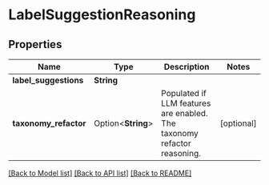 # LabelSuggestionReasoning

## Properties

Name | Type | Description | Notes
------------ | ------------- | ------------- | -------------
**label_suggestions** | **String** |  | 
**taxonomy_refactor** | Option<**String**> | Populated if LLM features are enabled. The taxonomy refactor reasoning. | [optional]

[[Back to Model list]](../README.md#documentation-for-models) [[Back to API list]](../README.md#documentation-for-api-endpoints) [[Back to README]](../README.md)


